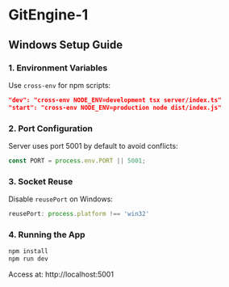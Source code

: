 # GitEngine-1

## Windows Setup Guide

### 1. Environment Variables
Use `cross-env` for npm scripts:
```json
"dev": "cross-env NODE_ENV=development tsx server/index.ts"
"start": "cross-env NODE_ENV=production node dist/index.js"
```

### 2. Port Configuration
Server uses port 5001 by default to avoid conflicts:
```typescript
const PORT = process.env.PORT || 5001;
```

### 3. Socket Reuse
Disable `reusePort` on Windows:
```typescript
reusePort: process.platform !== 'win32'
```

### 4. Running the App
```bash
npm install
npm run dev
```
Access at: http://localhost:5001
